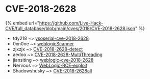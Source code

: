 # CVE-2018-2628
{% embed url="https://github.com/Live-Hack-CVE/full_database/blob/main/cves/2018/CVE-2018-2628.json" %}

* tdy218 ~> [ysoserial-cve-2018-2628](https://www.alice-snow.ru/2018/database/cve-2018-2628/ysoserial-cve-2018-2628-tdy218)
* 0xn0ne ~> [weblogicScanner](https://www.alice-snow.ru/2018/database/cve-2018-2628/weblogicscanner-0xn0ne)
* zjxzjx ~> [CVE-2018-2628-detect](https://www.alice-snow.ru/2018/database/cve-2018-2628/cve-2018-2628-detect-zjxzjx)
* aedoo ~> [CVE-2018-2628-MultiThreading](https://www.alice-snow.ru/2018/database/cve-2018-2628/cve-2018-2628-multithreading-aedoo)
* jiansiting ~> [weblogic-cve-2018-2628](https://www.alice-snow.ru/2018/database/cve-2018-2628/weblogic-cve-2018-2628-jiansiting)
* Nervous ~> [WebLogic-RCE-exploit](https://www.alice-snow.ru/2018/database/cve-2018-2628/weblogic-rce-exploit-nervous)
* Shadowshusky ~> [CVE-2018-2628all](https://www.alice-snow.ru/2018/database/cve-2018-2628/cve-2018-2628all-shadowshusky)